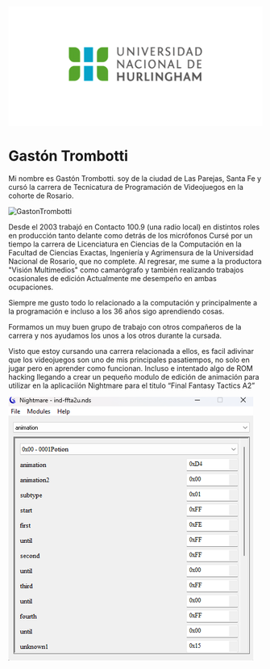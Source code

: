 ![Logo UNAHUR](./assets/UNAHUR.png)

# Gastón Trombotti

Mi nombre es Gastón Trombotti. soy de la ciudad de Las Parejas, Santa Fe y cursó la carrera de
Tecnicatura de Programación de Videojuegos en la cohorte de Rosario.

![GastonTrombotti](./assets/Cara.png)

Desde el 2003 trabajó en Contacto 100.9 (una radio local) en distintos roles en producción tanto delante como detrás de los micrófonos
Cursé por un tiempo la carrera de Licenciatura en Ciencias de la Computación en la Facultad de Ciencias Exactas, Ingeniería
y Agrimensura de la Universidad Nacional de Rosario, que no complete.
Al regresar, me sume a la productora "Visión Multimedios" como camarógrafo y también realizando trabajos ocasionales de edición
Actualmente me desempeño en ambas ocupaciones.

Siempre me gusto todo lo relacionado a la computación y principalmente a la programación e incluso a los 36 años
sigo aprendiendo cosas.

Formamos un muy buen grupo de trabajo con otros compañeros de la carrera y nos ayudamos los unos a los otros durante la cursada.

Visto que estoy cursando una carrera relacionada a ellos, es facil adivinar que los videojuegos son uno de mis principales 
pasatiempos, no solo en jugar pero en aprender como funcionan. Incluso e intentado algo de ROM hacking llegando a crear un 
pequeño modulo de edición de animación para utilizar en la aplicaciíón Nightmare para el titulo “Final Fantasy Tactics A2”

![Ejemplo modulo](./assets/module.png)


